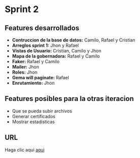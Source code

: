 # Sprint 2

## Features desarrollados

* **Contruccion de la base de datos:** Camilo, Rafael y Cristian
* **Arreglos sprint 1:** Jhon y Rafael
* **Vistas de Usuario:** Cristian, Camilo y Jhon
* **Mapa de la gobernadora:** Rafael y Camilo
* **Faker:** Rafael y Camilo
* **Mailer:** Jhon
* **Roles:** Jhon
* **Gema will paginate:** Rafael
* **Enrutamiento:** Jhon


## Features posibles para la otras iteracion

* Que se pueda subir archivos
* Generar certificados
* Mostrar estadisticas

## URL

Haga clic aqui [aqui](https://si-pastosunal.herokuapp.com/)

